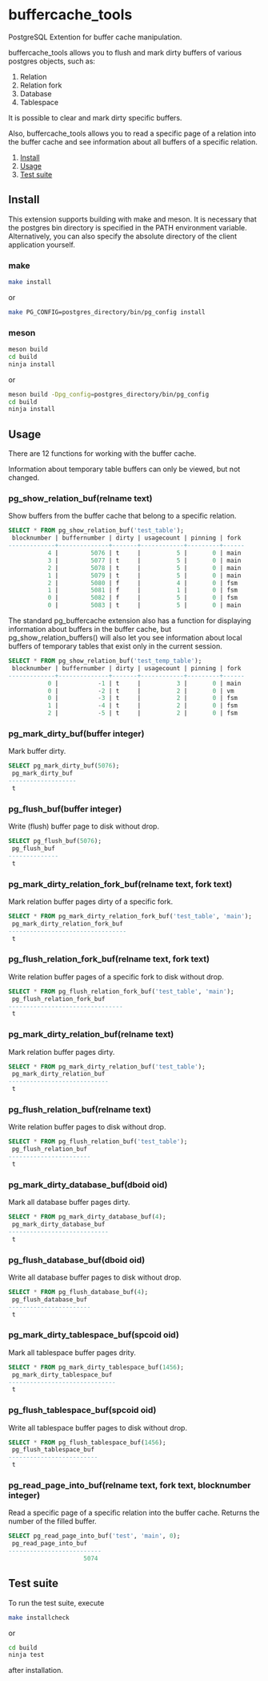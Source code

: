 # buffercache_tools
PostgreSQL Extention for buffer cache manipulation.

buffercache_tools allows you to flush and mark dirty buffers of various postgres objects, such as:
1. Relation
2. Relation fork
3. Database
4. Tablespace

It is possible to clear and mark dirty specific buffers.   
  
Also, buffercache_tools allows you to read a specific page of a relation into the buffer cache and see information about all buffers of a specific relation.

1. [Install](#install)
2. [Usage](#usage)
3. [Test suite](#test-suite)

## Install  
This extension supports building with make and meson. It is necessary that the postgres bin directory is specified in the PATH environment variable. Alternatively, you can also specify the absolute directory of the client application yourself.

### make
```sh
make install
```    
or 
```sh
make PG_CONFIG=postgres_directory/bin/pg_config install
```
### meson
```sh
meson build  
cd build  
ninja install
```
or
```sh  
meson build -Dpg_config=postgres_directory/bin/pg_config      
cd build  
ninja install
```
## Usage
There are 12 functions for working with the buffer cache.  

Information about temporary table buffers can only be viewed, but not changed.
### pg_show_relation_buf(relname text) 
Show buffers from the buffer cache that belong to a specific relation.  
```sql
SELECT * FROM pg_show_relation_buf('test_table');
 blocknumber | buffernumber | dirty | usagecount | pinning | fork 
-------------+--------------+-------+------------+---------+------
           4 |         5076 | t     |          5 |       0 | main
           3 |         5077 | t     |          5 |       0 | main
           2 |         5078 | t     |          5 |       0 | main
           1 |         5079 | t     |          5 |       0 | main
           2 |         5080 | f     |          4 |       0 | fsm
           1 |         5081 | f     |          1 |       0 | fsm
           0 |         5082 | f     |          5 |       0 | fsm
           0 |         5083 | t     |          5 |       0 | main
```
The standard pg_buffercache extension also has a function for displaying information about buffers in the buffer cache, but pg_show_relation_buffers() will also let you see information about local buffers of temporary tables that exist only in the current session.
```sql
SELECT * FROM pg_show_relation_buf('test_temp_table');
 blocknumber | buffernumber | dirty | usagecount | pinning | fork 
-------------+--------------+-------+------------+---------+------
           0 |           -1 | t     |          3 |       0 | main
           0 |           -2 | t     |          2 |       0 | vm
           0 |           -3 | t     |          2 |       0 | fsm
           1 |           -4 | t     |          2 |       0 | fsm
           2 |           -5 | t     |          2 |       0 | fsm
```
### pg_mark_dirty_buf(buffer integer)
Mark buffer dirty.
```sql
SELECT pg_mark_dirty_buf(5076);
 pg_mark_dirty_buf 
-------------------
 t
```
### pg_flush_buf(buffer integer)
Write (flush) buffer page to disk without drop.
```sql
SELECT pg_flush_buf(5076);
 pg_flush_buf 
--------------
 t
```
### pg_mark_dirty_relation_fork_buf(relname text, fork text)
Mark relation buffer pages dirty of a specific fork. 
```sql
SELECT * FROM pg_mark_dirty_relation_fork_buf('test_table', 'main');
 pg_mark_dirty_relation_fork_buf 
---------------------------------
 t
```
### pg_flush_relation_fork_buf(relname text, fork text)
Write relation buffer pages of a specific fork to disk without drop.
```sql
SELECT * FROM pg_flush_relation_fork_buf('test_table', 'main');
 pg_flush_relation_fork_buf 
--------------------------------
 t
```
### pg_mark_dirty_relation_buf(relname text)
Mark relation buffer pages dirty.
```sql
SELECT * FROM pg_mark_dirty_relation_buf('test_table');
 pg_mark_dirty_relation_buf 
----------------------------
 t
```
### pg_flush_relation_buf(relname text)
Write relation buffer pages to disk without drop.
```sql
SELECT * FROM pg_flush_relation_buf('test_table');
 pg_flush_relation_buf 
-----------------------
 t
```
### pg_mark_dirty_database_buf(dboid oid)
Mark all database buffer pages dirty.
```sql
SELECT * FROM pg_mark_dirty_database_buf(4);
 pg_mark_dirty_database_buf 
----------------------------
 t
```
### pg_flush_database_buf(dboid oid)
Write all database buffer pages to disk without drop.
```sql
SELECT * FROM pg_flush_database_buf(4);
 pg_flush_database_buf 
-----------------------
 t
```
### pg_mark_dirty_tablespace_buf(spcoid oid)
Mark all tablespace buffer pages drity. 
```sql
SELECT * FROM pg_mark_dirty_tablespace_buf(1456);
 pg_mark_dirty_tablespace_buf 
------------------------------
 t
```
### pg_flush_tablespace_buf(spcoid oid)
Write all tablespace buffer pages to disk without drop.
```sql
SELECT * FROM pg_flush_tablespace_buf(1456);
 pg_flush_tablespace_buf 
-------------------------
 t
```
### pg_read_page_into_buf(relname text, fork text, blocknumber integer)
Read a specific page of a specific relation into the buffer cache. Returns the number of the filled buffer.
```sql
SELECT pg_read_page_into_buf('test', 'main', 0);
 pg_read_page_into_buf 
--------------------------
                     5074
```
## Test suite 
To run the test suite, execute
```sh
make installcheck    
```
or
```sh
cd build  
ninja test  
```
after installation.
